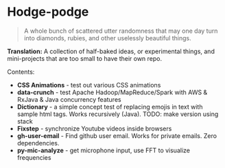 # Hodge-podge


> A whole bunch of scattered utter randomness that may one day turn into diamonds, rubies, and other uselessly beautiful things.

**Translation:** A collection of half-baked ideas, or experimental things, and mini-projects that are too small to have their own repo.

Contents:

* **CSS Animations** - test out various CSS animations
* **data-crunch** - test Apache Hadoop/MapReduce/Spark with AWS & RxJava & Java concurrency features
* **Dictionary** - a simple concept test of replacing emojis in text with sample html tags. Works recursively (Java). TODO: make version using stack
* **Fixstep** - synchronize Youtube videos inside browsers
* **gh-user-email** - Find github user email. Works for private emails. Zero dependencies.
* **py-mic-analyze** - get microphone input, use FFT to visualize frequencies


